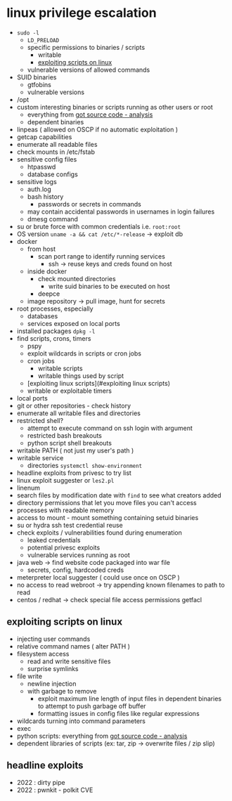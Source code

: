 # linux privilege escalation
- `sudo -l`
  - `LD_PRELOAD`
  - specific permissions to binaries / scripts
    - writable
    - [exploiting scripts on linux](linux.md#exploiting-scripts-on-linux)
  - vulnerable versions of allowed commands
- SUID binaries
  - gtfobins
  - vulnerable versions
- /opt
- custom interesting binaries or scripts running as other users or root
  - everything from [got source code - analysis](../got-source-code.md#got-source-code---analysis)
  - dependent binaries
- linpeas ( allowed on OSCP if no automatic exploitation )
- getcap capabilities
- enumerate all readable files
- check mounts in /etc/fstab
- sensitive config files
  - htpasswd
  - database configs
- sensitive logs
  - auth.log
  - bash history
    - passwords or secrets in commands
  - may contain accidental passwords in usernames in login failures
  - dmesg command
- su or brute force with common credentials i.e. `root:root`
- OS version `uname -a && cat /etc/*-release` -> exploit db
- docker
  - from host
    - scan port range to identify running services
      - ssh -> reuse keys and creds found on host
  - inside docker
    - check mounted directories
      - write suid binaries to be executed on host
    - deepce
  - image repository -> pull image, hunt for secrets
- root processes, especially
  - databases
  - services exposed on local ports
- installed packages `dpkg -l`
- find scripts, crons, timers
  - pspy
  - exploit wildcards in scripts or cron jobs
  - cron jobs
    - writable scripts
    - writable things used by script
  - [exploiting linux scripts](#exploiting linux scripts)
  - writable or exploitable timers
- local ports
- git or other repositories - check history
- enumerate all writable files and directories
- restricted shell?
  - attempt to execute command on ssh login with argument
  - restricted bash breakouts
  - python script shell breakouts
- writable PATH ( not just my user's path )
- writable service
  - directories `systemctl show-environment`
- headline exploits from privesc to try list
- linux exploit suggester or `les2.pl`
- linenum
- search files by modification date with `find` to see what creators added
- directory permissions that let you move files you can't access
- processes with readable memory
- access to mount - mount something containing setuid binaries
- su or hydra ssh test credential reuse
- check exploits / vulnerabilities found during enumeration
  - leaked credentials
  - potential privesc exploits
  - vulnerable services running as root
- java web -> find website code packaged into war file
  - secrets, config, hardcoded creds
- meterpreter local suggester ( could use once on OSCP )
- no access to read webroot -> try appending known filenames to path to read
- centos / redhat -> check special file access permissions getfacl

## exploiting scripts on linux
- injecting user commands
- relative command names ( alter PATH )
- filesystem access
  - read and write sensitive files
  - surprise symlinks
- file write
  - newline injection
  - with garbage to remove
    - exploit maximum line length of input files in dependent binaries to attempt to push garbage off buffer
    - formatting issues in config files like regular expressions
- wildcards turning into command parameters
- exec
- python scripts: everything from [got source code - analysis](../got-source-code.md#got-source-code---analysis)
- dependent libraries of scripts (ex: tar, zip -> overwrite files / zip slip)

## headline exploits
- 2022 : dirty pipe
- 2022 : pwnkit - polkit CVE
